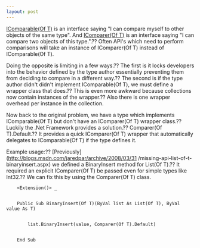 ```yaml
---
layout: post
---
```

[IComparable(Of T)](http://msdn2.microsoft.com/en-us/library/4d7sx9hd.aspx) is
an interface saying "I can compare myself to other objects of the same type".
And [IComparer(Of T)](http://msdn2.microsoft.com/en-us/library/8ehhxeaf.aspx)
is an interface saying "I can compare two objects of this type.".?? Often API's
which need to perform comparisons will take an instance of IComparer(Of T)
instead of IComparable(Of T).

Doing the opposite is limiting in a few ways.?? The first is it locks
developers into the behavior defined by the type author essentially preventing
them from deciding to compare in a different way.?? The second is if the type
author didn't didn't implement IComparable(Of T), we must define a wrapper
class that does.?? This is even more awkward because collections now contain
instances of the wrapper.?? Also there is one wrapper overhead per instance in
the collection.

Now back to the original problem, we have a type which implements
IComparable(Of T) but don't have an IComparer(Of T) wrapper class.?? Luckily
the .Net Framework provides a solution.?? Comparer(Of T).Default.?? It provides
a quick IComparer(Of T) wrapper that automatically delegates to IComparable(Of
T) if the type defines it.

Example usage:?? [Previously](http://blogs.msdn.com/jaredpar/archive/2008/03/31
/missing-api-list-of-t-binaryinsert.aspx) we defined a BinaryInsert method for
List(Of T).?? It required an explicit IComparer(Of T) be passed even for simple
types like Int32.?? We can fix this by using the Comparer(Of T) class.

    
    
        <Extension()> _


        Public Sub BinaryInsert(Of T)(ByVal list As List(Of T), ByVal value As T)


            list.BinaryInsert(value, Comparer(Of T).Default)


        End Sub

